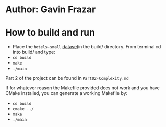 # Author: Gavin Frazar

# How to build and run
* Place the `hotels-small` [dataset](https://d1b10bmlvqabco.cloudfront.net/attach/jci7j807fm83p0/jci7jv21n1g43x/jdg6r506m433/hotelssmall.tar.gz)in the build/ directory. From terminal cd into build/ and type:
* `cd build`
* `make`
* `./main`

Part 2 of the project can be found in `Part02-Complexity.md`

If for whatever reason the Makefile provided does not work and you have CMake installed, you can generate a working Makefile by:
* `cd build`
* `cmake ../`
* `make`
* `./main`
